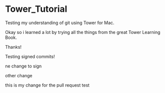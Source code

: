 # Tower_Tutorial
Testing my understanding of git using Tower for Mac.

Okay so i learned a lot by trying all the things from the great Tower Learning Book.

Thanks!


 Testing signed commits!
 
 ne change to sign
 
 other change
 
 
 this is my change for the pull request test